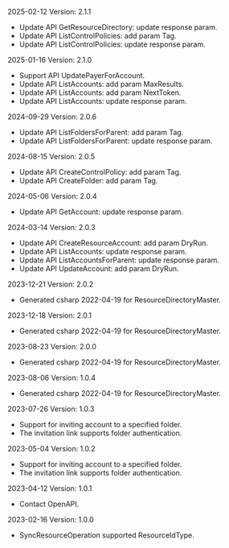 2025-02-12 Version: 2.1.1
- Update API GetResourceDirectory: update response param.
- Update API ListControlPolicies: add param Tag.
- Update API ListControlPolicies: update response param.


2025-01-16 Version: 2.1.0
- Support API UpdatePayerForAccount.
- Update API ListAccounts: add param MaxResults.
- Update API ListAccounts: add param NextToken.
- Update API ListAccounts: update response param.


2024-09-29 Version: 2.0.6
- Update API ListFoldersForParent: add param Tag.
- Update API ListFoldersForParent: update response param.


2024-08-15 Version: 2.0.5
- Update API CreateControlPolicy: add param Tag.
- Update API CreateFolder: add param Tag.


2024-05-06 Version: 2.0.4
- Update API GetAccount: update response param.


2024-03-14 Version: 2.0.3
- Update API CreateResourceAccount: add param DryRun.
- Update API ListAccounts: update response param.
- Update API ListAccountsForParent: update response param.
- Update API UpdateAccount: add param DryRun.


2023-12-21 Version: 2.0.2
- Generated csharp 2022-04-19 for ResourceDirectoryMaster.

2023-12-18 Version: 2.0.1
- Generated csharp 2022-04-19 for ResourceDirectoryMaster.

2023-08-23 Version: 2.0.0
- Generated csharp 2022-04-19 for ResourceDirectoryMaster.

2023-08-06 Version: 1.0.4
- Generated csharp 2022-04-19 for ResourceDirectoryMaster.

2023-07-26 Version: 1.0.3
- Support for inviting account to a specified folder.
- The invitation link supports folder authentication.

2023-05-04 Version: 1.0.2
- Support for inviting account to a specified folder.
- The invitation link supports folder authentication.

2023-04-12 Version: 1.0.1
- Contact OpenAPI.

2023-02-16 Version: 1.0.0
- SyncResourceOperation supported ResourceIdType.

